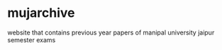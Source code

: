 # mujarchive
website that contains previous year papers of manipal university jaipur semester exams 
